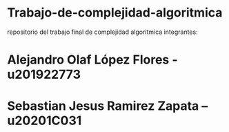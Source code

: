 # Trabajo-de-complejidad-algoritmica
repositorio del trabajo final de complejidad algoritmica
integrantes:
# Alejandro Olaf López Flores - u201922773
# Sebastian Jesus Ramirez Zapata – u20201C031 
